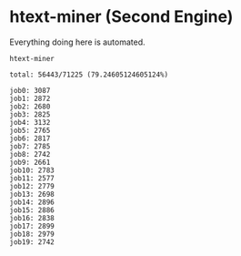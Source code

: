 # htext-miner (Second Engine)

Everything doing here is automated.

```
htext-miner

total: 56443/71225 (79.24605124605124%)

job0: 3087
job1: 2872
job2: 2680
job3: 2825
job4: 3132
job5: 2765
job6: 2817
job7: 2785
job8: 2742
job9: 2661
job10: 2783
job11: 2577
job12: 2779
job13: 2698
job14: 2896
job15: 2886
job16: 2838
job17: 2899
job18: 2979
job19: 2742
```